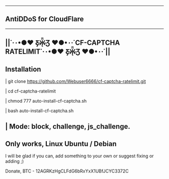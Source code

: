 -----------------------
AntiDDoS for CloudFlare
-----------------------
----------------------------------------------------------
||˙·٠•●♥ Ƹ̵̡Ӝ̵̨̄Ʒ ♥●•٠·˙CF-CAPTCHA RATELIMIT˙·٠•●♥ Ƹ̵̡Ӝ̵̨̄Ʒ ♥●•٠·˙||
----------------------------------------------------------

Installation
--------------------------------
| git clone https://github.com/Webuser6666/cf-captcha-ratelimit.git

| cd cf-captcha-ratelimit

| chmod 777 auto-install-cf-captcha.sh

| bash auto-install-cf-captcha.sh

| Mode: block, challenge, js_challenge.
--------------------------------
Only works, Linux Ubuntu / Debian
--------------------------------
I will be glad if you can, add something to your own or suggest fixing or adding ;)

Donate, BTC - 12AGRKzHgCLFdG6bRxYxX1UBfJCYC3372C
